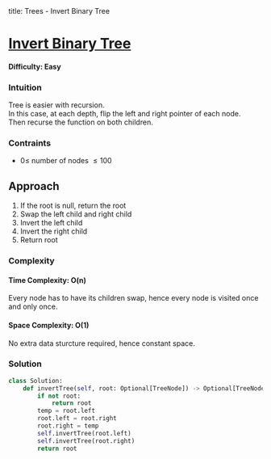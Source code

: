 <frontmatter>
  title: Trees - Invert Binary Tree
</frontmatter>

# [Invert Binary Tree](https://leetcode.com/problems/invert-binary-tree/)
#### Difficulty: Easy

### Intuition
Tree is easier with recursion. <br>
In this case, at each depth, flip the left and right pointer of each node.<br>
Then recurse the function on both children.

### Contraints
-  $0\leqslant$ number of nodes $\leqslant 100$ 
 
## Approach
1. If the root is null, return the root
2. Swap the left child and right child
3. Invert the left child
4. Invert the right child
5. Return root

### Complexity
#### Time Complexity: O(n)
Every node has to have its children swap, hence every node is visited once and only once.
#### Space Complexity: O(1)
No extra data sturcture required, hence constant space.
### Solution
<panel header="Don't cheat yourself" type="dark">

```python
class Solution:
    def invertTree(self, root: Optional[TreeNode]) -> Optional[TreeNode]:
        if not root:
            return root
        temp = root.left
        root.left = root.right
        root.right = temp
        self.invertTree(root.left)
        self.invertTree(root.right)
        return root
```
</panel>
